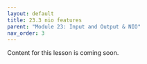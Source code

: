 ```yaml
---
layout: default
title: 23.3 nio features
parent: "Module 23: Input and Output & NIO"
nav_order: 3
---
```


Content for this lesson is coming soon.
